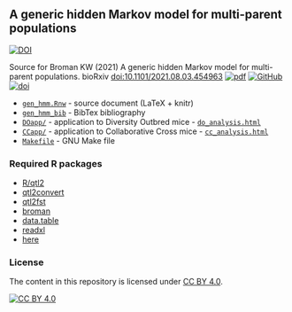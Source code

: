 ## A generic hidden Markov model for multi-parent populations

[![DOI](https://zenodo.org/badge/380058622.svg)](https://zenodo.org/badge/latestdoi/380058622)

Source for Broman KW (2021) A generic hidden Markov model
for multi-parent populations. bioRxiv [doi:10.1101/2021.08.03.454963](https://doi.org/10.1101/2021.08.03.454963)
[![pdf](https://kbroman.org/icons16/pdf-icon.png)](https://www.biorxiv.org/content/10.1101/2021.08.03.454963v1.full.pdf)
[![GitHub](https://kbroman.org/icons16/github-icon.png)](https://github.com/kbroman/Paper_GenericHMM)
[![doi](https://kbroman.org/icons16/doi-icon.png)](https://doi.org/10.1101/2021.08.03.454963)

- [`gen_hmm.Rnw`](gen_hmm.Rnw) - source document (LaTeX + knitr)
- [`gen_hmm_bib`](gen_hmm.bib) - BibTex bibliography
- [`DOapp/`](DOapp) - application to Diversity Outbred mice - [`do_analysis.html`](https://kbroman.org/Paper_GenericHMM/DOapp/do_analysis.html)
- [`CCapp/`](CCapp) - application to Collaborative Cross mice - [`cc_analysis.html`](https://kbroman.org/Paper_GenericHMM/CCapp/cc_analysis.html)
- [`Makefile`](Makefile) - GNU Make file

### Required R packages

- [R/qtl2](https://kbroman.org/qtl2)
- [qtl2convert](https://github.com/kbroman/qtl2convert)
- [qtl2fst](https:/github.com/kbroman/qtl2fst)
- [broman](https://github.com/kbroman/broman)
- [data.table](https://rdatatable.gitlab.io/data.table/)
- [readxl](https://readxl.tidyverse.org)
- [here](https://here.r-lib.org)

### License

The content in this repository is licensed under
[CC BY 4.0](https://creativecommons.org/licenses/by/4.0/).

[![CC BY 4.0](https://licensebuttons.net/l/by/4.0/88x31.png)](https://creativecommons.org/licenses/by/4.0/)
